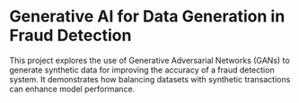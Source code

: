 # Generative AI for Data Generation in Fraud Detection

This project explores the use of Generative Adversarial Networks (GANs) to generate synthetic data for improving the accuracy of a fraud detection system. It demonstrates how balancing datasets with synthetic transactions can enhance model performance.
